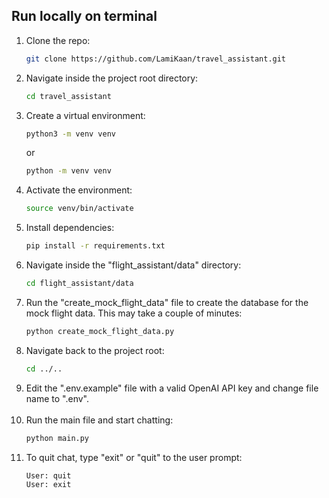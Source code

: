 ## Run locally on terminal

1. Clone the repo:
   ```bash
   git clone https://github.com/LamiKaan/travel_assistant.git
   ```
2. Navigate inside the project root directory:
   ```bash
   cd travel_assistant
   ```
3. Create a virtual environment:
   ```bash
   python3 -m venv venv
   ```
   or
   ```bash
   python -m venv venv
   ```
4. Activate the environment:
   ```bash
   source venv/bin/activate
   ```
5. Install dependencies:
   ```bash
   pip install -r requirements.txt
   ```
6. Navigate inside the "flight_assistant/data" directory:
   ```bash
   cd flight_assistant/data
   ```
7. Run the "create_mock_flight_data" file to create the database for the mock flight data. This may take a couple of minutes:
   ```bash
   python create_mock_flight_data.py
   ```
8. Navigate back to the project root:
   ```bash
   cd ../..
   ```
9. Edit the ".env.example" file with a valid OpenAI API key and change file name to ".env".
   <br>
   <br>
10. Run the main file and start chatting:
    ```bash
    python main.py
    ```
11. To quit chat, type "exit" or "quit" to the user prompt:
    ```bash
    User: quit
    User: exit
    ```
